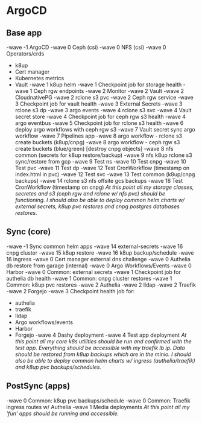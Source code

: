# ArgoCD

## Base app
-wave -1 ArgoCD
-wave 0 Ceph (csi)
-wave 0 NFS (csi)
-wave 0 Operators/crds
  - k8up
  - Cert manager
  - Kubernetes metrics
  - Vault
-wave 1 k8up helm
-wave 1 Checkpoint job for storage health
-wave 1 Ceph rgw endpoints
-wave 2 Monitor
-wave 2 Vault
-wave 2 CloudnativePG
-wave 2 rclone s3 pvc
-wave 2 Ceph rgw service
-wave 3 Checkpoint job for vault health
-wave 3 External Secrets
-wave 3 rclone s3 dp
-wave 3 argo events
-wave 4 rclone s3 svc
-wave 4 Vault secret store
-wave 4 Checkpoint job for ceph rgw s3 health
-wave 4 argo eventbus
-wave 5 Checkpoint job for rclone s3 health
-wave 6 deploy argo workflows with ceph rgw s3
-wave 7 Vault secret sync argo workflow
-wave 7 Pipelines app
-wave 8 argo workflow - rclone s3 create buckets (k8up/cnpg)
-wave 8 argo workflow - ceph rgw s3 create buckets (blue/green) [destroy cnpg objects]
-wave 8 nfs common (secrets for k8up restore/backup)
-wave 9 nfs k8up rclone s3 sync/restore from gcp
-wave 9 Test ns
-wave 10 Test cnpg
-wave 10 Test pvc
-wave 11 Test dp
-wave 12 Test CronWorkflow (timestamp on index.html in pvc)
-wave 12 Test svc
-wave 13 Test common (k8up/cnpg backups)
-wave 14 rclone s3 nfs offsite gcs backups
-wave 18 Test CronWorkflow (timestamp on cnpg)
*At this point all my storage classes, secretes and s3 (ceph rgw and rclone w/ nfs pvc) should be functioning. I should also be able to deploy common helm charts w/ external secrets, k8up pvc restores and cnpg postgres databases restores.*

## Sync (core)
-wave -1 Sync common helm apps
  -wave 14 external-secrets
  -wave 16 cnpg cluster
  -wave 15 k8up restore
  -wave 16 k8up backup/schedule
  -wave 16 ingress
-wave 0 Cert manager external dns challenge
-wave 0 Authelia db restore from garage (internal)
-wave 0 Argo Workflows/Events
-wave 0 Harbor
-wave 0 Common: external secrets
-wave 1 Checkpoint job for authelia db health
-wave 1 Common: cnpg cluster restores
-wave 1 Common: k8up pvc restores
-wave 2 Authelia
-wave 2 lldap
-wave 2 Traefik
-wave 2 Forgejo
-wave 3 Checkpoint health job for:
  - authelia
  - traefik
  - lldap
  - Argo workflows/events
  - Harbor
  - Forgejo
-wave 4 Dashy deployment
-wave 4 Test app deployment
*At this point all my core k8s utilities should be run and confirmed with the test app. Everything should be accessible with my traefik lb ip. Data should be restored from k8up backups which are in the minio. I should also be able to deploy common helm charts w/ ingress (authelia/traefik) and k8up pvc backups/schedules.*

## PostSync (apps)
-wave 0 Common: k8up pvc backups/schedule
-wave 0 Common: Traefik ingress routes w/ Authelia
-wave 1 Media deployments
*At this point all my 'fun' apps should be running and accessible.*
